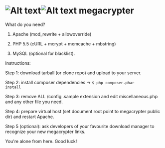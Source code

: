 ![Alt text](/public/images/lock.png?raw=true "MC logo")![Alt text](/public/images/logo.png?raw=true "MC logo")
megacrypter
===========

What do you need?

1) Apache (mod_rewrite + allowoverride)

2) PHP 5.5 (cURL + mcrypt + memcache + mbstring)

3) MySQL (optional for blacklist).

Instructions:

Step 1: download tarball (or clone repo) and upload to your server.

Step 2: install composer dependencies -> <code>$ php composer.phar install</code>

Step 3: remove ALL /config .sample extension and edit miscellaneous.php and any other file you need.

Step 4: prepare virtual host (set document root point to megacrypter public dir) and restart Apache.

Step 5 (optional): ask  developers of your favourite download manager to recognize your new megacrypter links.

You're alone from here. Good luck!
